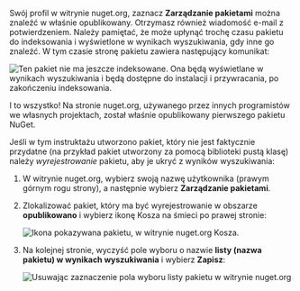 Swój profil w witrynie nuget.org, zaznacz **Zarządzanie pakietami** można znaleźć w właśnie opublikowany. Otrzymasz również wiadomość e-mail z potwierdzeniem. Należy pamiętać, że może upłynąć trochę czasu pakietu do indeksowania i wyświetlone w wynikach wyszukiwania, gdy inne go znaleźć. W tym czasie stronę pakietu zawiera następujący komunikat:

![Ten pakiet nie ma jeszcze indeksowane. Ona będą wyświetlane w wynikach wyszukiwania i będą dostępne do instalacji i przywracania, po zakończeniu indeksowania.](../media/QS_Create-03-NotIndexed.png)

I to wszystko! Na stronie nuget.org, używanego przez innych programistów we własnych projektach, został właśnie opublikowany pierwszego pakietu NuGet.

Jeśli w tym instruktażu utworzono pakiet, który nie jest faktycznie przydatne (na przykład pakiet utworzony za pomocą biblioteki pustą klasę) należy *wyrejestrowanie* pakietu, aby je ukryć z wyników wyszukiwania:

1. W witrynie nuget.org, wybierz swoją nazwę użytkownika (prawym górnym rogu strony), a następnie wybierz **Zarządzanie pakietami**.

1. Zlokalizować pakiet, który ma być wyrejestrowanie w obszarze **opublikowano** i wybierz ikonę Kosza na śmieci po prawej stronie:

    ![Ikona pokazywana pakietu, w witrynie nuget.org Kosza.](../media/qs_create-vs-03-trash-can.png)

1. Na kolejnej stronie, wyczyść pole wyboru o nazwie **listy (nazwa pakietu) w wynikach wyszukiwania** i wybierz **Zapisz**:

    ![Usuwając zaznaczenie pola wyboru listy pakietu w witrynie nuget.org](../media/qs_create-vs-04-unlist.png)